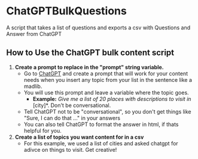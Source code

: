 # ChatGPTBulkQuestions
A script that takes a list of questions and exports a csv with Questions and Answer from ChatGPT

## How to Use the ChatGPT bulk content script
1. **Create a prompt to replace in the "prompt" string variable.**
    - Go to [ChatGPT](https://chatgpt.com/) and create a prompt that will work for your content needs when you insert any topic from your list in the sentence like a madlib.
    - You will use this prompt and leave a variable where the topic goes.
      - **Example:** *Give me a list of 20 places with descriptions to visit in* [city]*. Don't be conversational.
    - Tell ChatGPT not to be "conversational", so you don't get things like "Sure, I can do that ..." in your answers
    - You can also tell ChatGPT to format the answer in html, if thats helpful for you.
2. **Create a list of topics you want content for in a csv**
     - For this example, we used a list of cities and asked chatgpt for adivce on things to visit. Get creative!
